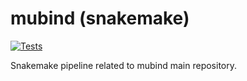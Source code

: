 # mubind  (snakemake)

[![Tests][badge-tests]][link-tests]

[badge-tests]: https://img.shields.io/github/workflow/status/ilibarra/mubind_pipeline/Test/main
[link-tests]: https://github.com/theislab/mubind_pipeline/actions/workflows/test.yml

Snakemake pipeline related to mubind main repository.
